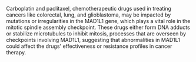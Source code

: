 Carboplatin and paclitaxel, chemotherapeutic drugs used in treating cancers like colorectal, lung, and glioblastoma, may be impacted by mutations or irregularities in the MAD1L1 gene, which plays a vital role in the mitotic spindle assembly checkpoint. These drugs either form DNA adducts or stabilize microtubules to inhibit mitosis, processes that are overseen by checkpoints involving MAD1L1, suggesting that abnormalities in MAD1L1 could affect the drugs' effectiveness or resistance profiles in cancer therapy.
